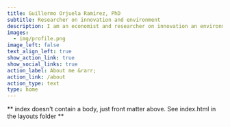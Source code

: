 ```yaml
---
title: Guillermo Orjuela Ramirez, PhD
subtitle: Researcher on innovation and environment
description: I am an economist and researcher on innovation an environment at The Alliance Bioversity International & CIAT, where I have been since September 2022. My research focus on the development and adoption of green innovations and their impact on the environment. I have expertice in quantitative and qualitative methods and text analysis using machine learning techniques. My research focus on the development and adoption of green innovations and their impact on the environment. I have expertice in quantitative and qualitative methods and text analysis using machine learning techniques.
images:
  - img/profile.png
image_left: false
text_align_left: true
show_action_link: true
show_social_links: true
action_label: About me &rarr;
action_link: /about
action_type: text
type: home
---
```


** index doesn't contain a body, just front matter above.
See index.html in the layouts folder **
